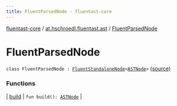 ```yaml
---
title: FluentParsedNode - fluentast-core
---
```


[fluentast-core](../../index.html) / [at.hschroedl.fluentast.ast](../index.html) / [FluentParsedNode](.)

# FluentParsedNode

`class FluentParsedNode : `[`FluentStandaloneNode`](../-fluent-standalone-node/index.html)`<`[`ASTNode`](https://help.eclipse.org/neon/topic/org.eclipse.jdt.doc.isv/reference/api/org/eclipse/jdt/core/dom/ASTNode.html)`>` [(source)](https://github.com/hschroedl/FluentAST/tree/master/core/src/main/kotlin//at.hschroedl.fluentast/ast/ASTNode.kt#L27)

### Functions

| [build](build.html) | `fun build(): `[`ASTNode`](https://help.eclipse.org/neon/topic/org.eclipse.jdt.doc.isv/reference/api/org/eclipse/jdt/core/dom/ASTNode.html) |

